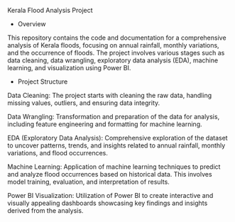 Kerala Flood Analysis Project
- Overview
  
This repository contains the code and documentation for a comprehensive analysis of Kerala floods, focusing on annual rainfall, monthly variations, and the occurrence of floods. The project involves various stages such as data cleaning, data wrangling, exploratory data analysis (EDA), machine learning, and visualization using Power BI.

- Project Structure

  
Data Cleaning: The project starts with cleaning the raw data, handling missing values, outliers, and ensuring data integrity.

Data Wrangling: Transformation and preparation of the data for analysis, including feature engineering and formatting for machine learning.

EDA (Exploratory Data Analysis): Comprehensive exploration of the dataset to uncover patterns, trends, and insights related to annual rainfall, monthly variations, and flood occurrences.

Machine Learning: Application of machine learning techniques to predict and analyze flood occurrences based on historical data. This involves model training, evaluation, and interpretation of results.

Power BI Visualization: Utilization of Power BI to create interactive and visually appealing dashboards showcasing key findings and insights derived from the analysis.
